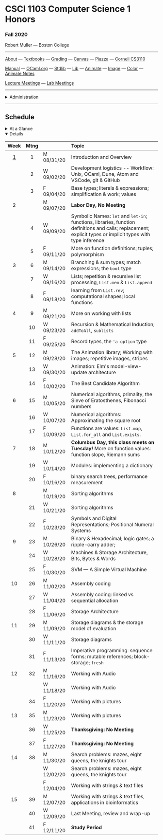 # CSCI 1103 Computer Science 1 Honors

### Fall 2020

Robert Muller — Boston College

---

[About](resources/about.md) — [Textbooks](resources/textbooks.md) — [Grading](resources/grading.md) — [Canvas](https://bostoncollege.instructure.com/courses/1614229) — [Piazza](https://piazza.com/class/ke7uxpkwqw643p) — [Cornell CS3110](https://www.cs.cornell.edu/courses/cs3110/2020sp/)

[Manual](http://caml.inria.fr/pub/docs/manual-ocaml/index.html) — [OCaml.org](https://ocaml.org/) — [Stdlib](http://caml.inria.fr/pub/docs/manual-ocaml/stdlib.html) — [Lib](resources/libraries/lib.mli) — [Animate](resources/libraries/animate.mli) — [Image](resources/libraries/image.mli) — [Color](resources/libraries/color.mli) — [Animate Notes](./resources/libraries/animate/README.md)

[Lecture Meetings](https://bccte.zoom.us/j/3306891980) — [Lab Meetings](./resources/labs.md)

---

<details>
  <summary>Administration</summary>

+ [Meets On Line](https://bccte.zoom.us/j/3306891980): Mondays, Wednesdays and Fridays at 11AM.

+ **Instructor:** [Robert Muller](http://www.cs.bc.edu/~muller/)

+ [Office Hours](https://bccte.zoom.us/j/3306891980): Tuesdays 10AM - 12PM, Wednesdays 1PM - 3PM and by appointment Tuesday through Friday as available.

**Teaching Assistants:**

<details open> <summary>Gavin Bloom, Head Teaching Assistant</summary>

+ **Section 101001**: Tuesdays, 5PM, [Zoom](https://bccte.zoom.us/j/9694152673).
+ **Office Hours** Thursdays 1PM -- 4:00PM.

</details>

<details open> <summary>Emma Sabbadini</summary>

+ **Section 101002**: Tuesdays 6PM [Zoom](https://bccte.zoom.us/j/6103994178).
+ **Office Hours** Tuesdays 7PM -- 8PM, Fridays 12PM -- 2PM.

</details>

<details open><summary>Callie Sardina</summary>

+ **Section 101003**: Wednesdays 5PM [Zoom](https://bccte.zoom.us/j/2175950858?pwd=QkpyTkVkR0IremQ5eWFGeStIOHdXUT09).
+ **Office Hours** Wednesdays 6PM -- 8PM, Sundays 4PM -- 5PM **.

</details>

</details>

---

## Schedule

<details>
  <summary>At a Glance</summary>

  #### Month by Month

1. Learning to code, writing functions;
2. Bits, bytes & machines
3. Applications

#### Week by Week
1. Logisitics; base types and expressions
2. Naming; Writing Functions; Branching 
3. Repetition; Graphics; Lists
4. Repetition
5. Repetition
6. Animation; Model-View-Update
7. Algorithms
8. Digital Representations
9. Machines
10. Storage
11. Applications in Imperative Style: Digital Audio
12. Applications in Imperative Style: Pictures
13. Applications of Strings, Text & Files
14. Developing new Types, Review & Wrap-up

</details>

<details open>
  <summary>Details</summary>

| Week | Mtng |     | Topic  |
| :--: | :--: | :-- | :--------------------------------------- |
|  [1](https://github.com/BC-CSCI1103/Week01)  |  1   | M 08/31/20 | Introduction and Overview                |
|      |  2   | W 09/02/20 | Development logistics -- Workflow: Unix, OCaml, Dune, Atom and VSCode, git & GitHub |
|      |  3   | F 09/04/20 | Base types; literals & expressions; simplification & work; values |
|  2  |      | M 09/07/20 | **Labor Day, No Meeting** |
|      |  4   | W 09/09/20 | Symbolic Names: `let` and `let-in`; functions, libraries, function definitions and calls; replacement; explicit types or implicit types with type inference |
|      |  5   | F 09/11/20 | More on function definitions; tuples; polymorphism |
| 3 |  6   | M 09/14/20 | Branching & sum types; match expressions; the `bool` type |
|      |  7   | W 09/16/20 | Lists; repetition & recursive list processing, `List.mem` & `List.append` |
|      |  8   | F 09/18/20 | learning from `List.rev`; computational shapes; local functions |
| 4 |  9   | M 09/21/20 | More on working with lists |
|      |  10  | W 09/23/20 | Recursion & Mathematical Induction; `addToAll`, `sublists` |
|      |  11  | F 09/25/20 | Record types, the `'a option` type |
| 5 |  12  | M 09/28/20 | The Animation library; Working with images; repetitive images, stripes |
|      |  13  | W 09/30/20 | Animation: Elm's model-view-update architecture |
|      |  14  | F 10/02/20 | The Best Candidate Algorithm |
| 6 |  15  | M 10/05/20 | Numerical algorithms, primality, the Sieve of Eratosthenes, Fibonacci numbers |
|      |  16  | W 10/07/20 | Numerical algorithms: Approximating the square root |
|      |  17  | F 10/09/20 | Functions are values: `List.map`, `List.for_all` and `List.exists`. |
| 7 |  18  | M 10/12/20 | **Columbus Day, this class meets on Tuesday!** More on function values: function slope, Riemann sums |
|      |  19  | W 10/14/20 | Modules: implementing a dictionary |
|      |  20  | F 10/16/20 | binary search trees, performance measurement |
| 8 |      | M 10/19/20 | Sorting algorithms |
|      |  21  | W 10/21/20 | Sorting algorithms |
|      |  22  | F 10/23/20 | Symbols and Digital Representations; Positional Numeral Systems |
| 9 |  23  | M 10/26/20 | Binary & Hexadecimal; logic gates; a ripple-carry adder; |
|      |  24  | W 10/28/20 | Machines & Storage Architecture, Bits, Bytes & Words |
|      |  25  | F 10/30/20 | SVM — A Simple Virtual Machine |
|  10  |  26  | M 11/02/20 | Assembly coding |
|      |  27  | W 11/04/20 | Assembly coding: linked vs sequential allocation |
|      |  28  | F 11/06/20 | Storage Architecture |
|  11  |  29  | M 11/09/20 | Storage diagrams & the storage model of evaluation |
|      |  30  | W 11/11/20 | Storage diagrams |
|      |  31  | F 11/13/20 | Imperative programming: sequence forms; mutable references; block-storage; `fresh` |
|  12  |  32  | M 11/16/20 | Working with Audio       |
|                                            |      | W 11/18/20 | Working with Audio |
|      |  34  | F 11/20/20 | Working with pictures |
|  13  |  35  | M 11/23/20 | Working with pictures |
|      |  36  | W 11/25/20 | **Thanksgiving: No Meeting** |
|      |  37  | F 11/27/20 | **Thanksgiving: No Meeting** |
|  14  |  38  | M 11/30/20 | Search problems: mazes, eight queens, the knights tour |
|      |      | W 12/02/20 | Search problems: mazes, eight queens, the knights tour |
|      |      | F 12/04/20 | Working with strings & text files |
|  15  |  39  | M 12/07/20 | Working with strings & text files, applications in bioinformatics |
|      |  40  | W 12/09/20 | Last Meeting, review and wrap-up |
|      |  41  | F 12/11/20 | **Study Period** |

</details>

